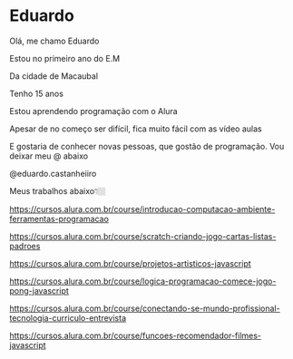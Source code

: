 # Eduardo
Olá, me chamo Eduardo

Estou no primeiro ano do E.M

Da cidade de Macaubal

Tenho 15 anos

Estou aprendendo programação com o Alura

Apesar de no começo ser difícil, fica muito fácil com as vídeo aulas

E gostaria de conhecer novas pessoas, que gostão de programação. Vou deixar meu @ abaixo

@eduardo.castanheiiro

Meus trabalhos abaixo👇🏼

https://cursos.alura.com.br/course/introducao-computacao-ambiente-ferramentas-programacao

https://cursos.alura.com.br/course/scratch-criando-jogo-cartas-listas-padroes

https://cursos.alura.com.br/course/projetos-artisticos-javascript

https://cursos.alura.com.br/course/logica-programacao-comece-jogo-pong-javascript

https://cursos.alura.com.br/course/conectando-se-mundo-profissional-tecnologia-curriculo-entrevista

https://cursos.alura.com.br/course/funcoes-recomendador-filmes-javascript
